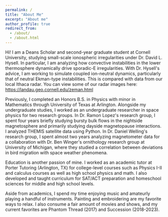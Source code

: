 ```yaml
---
permalink: /
title: "About Me"
excerpt: "About me"
author_profile: true
redirect_from: 
  - /about/
  - /about.html
---
```


Hi! I am a Deans Scholar and second-year graduate student at Cornell University, studying small-scale ionospheric irregularities under Dr. David L. Hysell. In particular, I am analyzing how convective instabilities in the lower thermosphere dynamically drive sporadic-E irregularities. With Dr. Hysell's advice, I am working to simulate coupled ion-neutral dynamics, particularly that of neutral Ekman-type instabilities. This is compared with data from our local Ithaca radar. You can view some of our radar images here: https://landau.geo.cornell.edu/zeman.html

Previously, I completed an Honors B.S. in Physics with minor in Mathematics through University of Texas at Arlington. Alongside my undergraduate studies, I worked as an undergraduate researcher in space physics for two research groups. In Dr. Ramon Lopez's research group, I spent four years briefly studying bursty bulk flows in the nightside magnetosphere and primarily studying dayside magnetopause interactions. I analyzed THEMIS satellite data using Python. In Dr. Daniel Welling's research group, I spent almost two years analyzing magnetometer data for a collaboration with Dr. Ben Winger's ornithology research group at University of Michigan, where they studied a correlation between deviations in bird migration with space weather phenomena.

Education is another passion of mine. I worked as an academic tutor at Porter Tutoring (Arlington, TX) for college-level courses such as Physics I-II and calculus courses as well as high school physics and math. I also developed and taught curriculum for SAT/ACT preparation and homeschool sciences for middle and high school levels. 

Aside from academics, I spend my time enjoying music and amateurly playing a handful of instruments. Painting and embroidering are my favorite ways to relax. I also consume a fair amount of movies and shows, and my current favorites are Phantom Thread (2017) and Succession (2018-2023).
